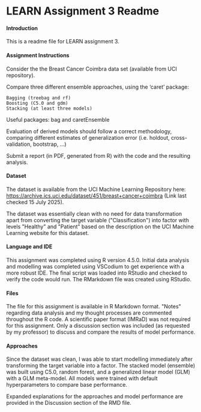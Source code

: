# LEARN Assignment 3 Readme

#### Introduction
This is a readme file for LEARN assignment 3.


#### Assignment Instructions
Consider the the Breast Cancer Coimbra data set (available from UCI repository).

Compare three different ensemble approaches, using the ‘caret’ package:

    Bagging (treebag and rf)
    Boosting (C5.0 and gdm)
    Stacking (at least three models)

Useful packages: bag and caretEnsemble

Evaluation of derived models should follow a correct methodology, comparing different estimates of generalization error (i.e. holdout, cross-validation, bootstrap, ...)

Submit a report (in PDF, generated from R) with the code and the resulting analysis.


#### Dataset
The dataset is available from the UCI Machine Learning Repository here:
https://archive.ics.uci.edu/dataset/451/breast+cancer+coimbra
(Link last checked 15 July 2025).

The dataset was essentially clean with no need for data transformation apart from converting the target variable ("Classification") into factor with levels "Healthy" and "Patient" based on the description on the UCI Machine Learning website for this dataset.


#### Language and IDE
This assignment was completed using R version 4.5.0. Initial data analysis and modelling was completed using VSCodium to get experience with a more robust IDE. The final script was loaded into RStudio and checked to verify the code would run. The RMarkdown file was created using RStudio.


#### Files
The file for this assignment is available in R Markdown format. "Notes" regarding data analysis and my thought processes are commented throughout the R code. A scientific paper format (IMRaD) was not required for this assignment. Only a discussion section was included (as requested by my professor) to discuss and compare the results of model performance.


#### Approaches
Since the dataset was clean, I was able to start modelling immediately after transforming the target variable into a factor. The stacked model (ensemble) was built using C5.0, random forest, and a generalized linear model (GLM) with a GLM meta-model. All models were trained with default hyperparameters to compare base performance.

Expanded explanations for the approaches and model performance are provided in the Discussion section of the RMD file. 
